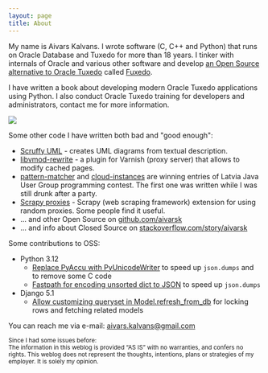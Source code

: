 ```yaml
---
layout: page
title: About
---
```


My name is Aivars Kalvans. I wrote software (C, C++ and Python) that runs on Oracle Database and Tuxedo for more than 18 years. I tinker with internals of Oracle and various other software and develop [an Open Source alternative to Oracle Tuxedo](https://github.com/fuxedo/fuxedo) called [Fuxedo](http://fuxedo.io).

I have written a book about developing modern Oracle Tuxedo applications using Python. I also conduct Oracle Tuxedo training for developers and administrators, contact me for more information.

<a href="https://amzn.to/3ljktiH"><img src="https://m.media-amazon.com/images/I/61yT5MMhxDL._SY466_.jpg"></a>

Some other code I have written both bad and "good enough":

- [Scruffy UML](https://github.com/aivarsk/scruffy) - creates UML diagrams from textual description.
- [libvmod-rewrite](https://github.com/aivarsk/libvmod-rewrite) - a plugin for Varnish (proxy server) that allows to modify cached pages.
- [pattern-matcher](https://github.com/aivarsk/pattern-matcher) and [cloud-instances](https://github.com/aivarsk/cloud-instances) are winning entries of Latvia Java User Group programming contest. The first one was written while I was still drunk after a party.
- [Scrapy proxies](https://github.com/aivarsk/scrapy-proxies) - Scrapy (web scraping framework) extension for using random proxies. Some people find it useful.
- ... and other Open Source on [github.com/aivarsk](https://github.com/aivarsk)
- ... and info about Closed Source on [stackoverflow.com/story/aivarsk](https://stackoverflow.com/cv/aivarsk)

Some contributions to OSS:

- Python 3.12
  - [Replace PyAccu with PyUnicodeWriter](https://github.com/python/cpython/issues/95005) to speed up `json.dumps` and to remove some C code
  - [Fastpath for encoding unsorted dict to JSON](https://github.com/python/cpython/issues/95385) to speed up `json.dumps`
- Django 5.1
  - [Allow customizing queryset in Model.refresh_from_db](https://github.com/django/django/commit/f92641a636a8cb75fc9851396cef4345510a4b52) for locking rows and fetching related models

You can reach me via e-mail: [aivars.kalvans@gmail.com](mailto:aivars.kalvans@gmail.com)

<small>
Since I had some issues before:<br/>
The information in this weblog is provided “AS IS” with no warranties, and confers no rights.
This weblog does not represent the thoughts, intentions, plans or strategies of my employer. It is solely my opinion.</small>

